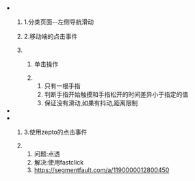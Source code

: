 - 1. 1.分类页面--左侧导航滑动

  2. 2.移动端的点击事件

  3. 1. 单击操作

     2. 1. 只有一根手指
        2. 判断手指开始触摸和手指松开的时间差异小于指定的值
        3. 保证没有滑动,如果有抖动,距离限制

-  

- 1. 3.使用zepto的点击事件

  2. 1. 问题:点透
     2. 解决:使用fastclick
     3. https://segmentfault.com/a/1190000012800450